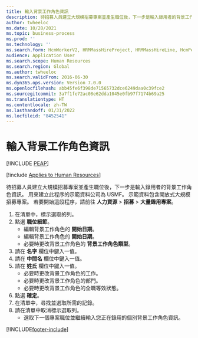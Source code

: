 ```yaml
---
title: 輸入背景工作角色資訊
description: 待招募人員建立大規模招募專案並產生職位後，下一步是輸入錄用者的背景工作角色資訊。
author: twheeloc
ms.date: 10/28/2021
ms.topic: business-process
ms.prod: ''
ms.technology: ''
ms.search.form: HcmWorkerV2, HRMMassHireProject, HRMMassHireLine, HcmPersonnelManagementWorkspace
audience: Application User
ms.search.scope: Human Resources
ms.search.region: Global
ms.author: twheeloc
ms.search.validFrom: 2016-06-30
ms.dyn365.ops.version: Version 7.0.0
ms.openlocfilehash: abb45fe6f398de71565732dce6249daa0c39fce2
ms.sourcegitcommit: 3a7f1fe72ac08e62dda1045e0fb97f7174b69a25
ms.translationtype: HT
ms.contentlocale: zh-TW
ms.lasthandoff: 01/31/2022
ms.locfileid: "8452541"
---
```

# <a name="enter-worker-information"></a>輸入背景工作角色資訊


[!INCLUDE [PEAP](../includes/peap-1.md)]

[!include [Applies to Human Resources](../includes/applies-to-hr.md)]



待招募人員建立大規模招募專案並產生職位後，下一步是輸入錄用者的背景工作角色資訊。 用來建立此程序的示範資料公司為 USMF。 示範資料包含開放式大規模招募專案。 若要開始這段程序，請前往 **人力資源** > **招募** > **大量錄用專案**。

1. 在清單中，標示選取的列。
2. 點選 **職位細節**。
    * 編輯背景工作角色的 **開始日期**。  
    * 編輯背景工作角色的 **開始日期**。  
    * 必要時更改背景工作角色的 **背景工作角色類型**。  
3. 請在 **名字** 欄位中鍵入一值。
4. 請在 **中間名** 欄位中鍵入一值。
5. 請在 **姓氏** 欄位中鍵入一值。
    * 必要時更改背景工作角色的工作。  
    * 必要時更改背景工作角色的部門。  
    * 必要時更改背景工作角色的全職等效狀態。  
6. 點選 **確定**。
7. 在清單中，尋找並選取所需的記錄。
8. 請在清單中取消標示選取列。
    * 選取下一個專案職位並繼續輸入您正在錄用的個別背景工作角色資訊。  



[!INCLUDE[footer-include](../includes/footer-banner.md)]

